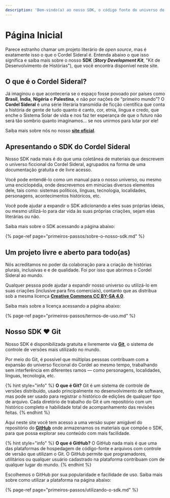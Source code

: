 ```yaml
---
description: 'Bem-vindo(a) ao nosso SDK, o código fonte do universo do Cordel Sideral.'
---
```


# Página Inicial

Parece estranho chamar um projeto literário de _open source_, mas é exatamente isso o que o Cordel Sideral é. Entenda abaixo o que isso significa e saiba mais sobre o nosso **SDK** \(_**Story Development Kit**_, "Kit de Desenvolvimento de Histórias"\), que você encontra disponível neste site.

## O que é o Cordel Sideral?

Já imaginou o que aconteceria se o espaço fosse povoado por países como **Brasil**, **Índia**, **Nigéria** e **Palestina**, e não por nações de “primeiro mundo”? O **Cordel Sideral** é uma série literária transmídia de ficção científica que conta a história de gente de tudo quanto é canto, cor, etnia, língua e credo, que enche o Sistema Solar de vida e nos faz ter esperança de que o futuro não será tão sombrio quanto imaginamos... se nos unirmos para lutar por ele!

Saiba mais sobre nós no nosso [**site oficial**](https://cordelsiderla.com).

## Apresentando o SDK do Cordel Sideral

Nosso SDK nada mais é do que uma coletânea de materiais que descrevem o universo ficcional do Cordel Sideral, agrupados na forma de uma documentação gratuita e de livre acesso.

Você pode entendê-lo como um manual para o nosso universo, ou mesmo uma enciclopédia, onde descrevemos em minúcias diversos elementos dele, tais como: sistemas políticos, línguas, tecnologia, localidades, personagens, acontecimentos históricos, etc.

Você pode ajudar a expandir o SDK adicionando a eles suas próprias ideias, ou mesmo utilizá-lo para dar vida às suas próprias criações, sejam elas literárias ou não.

Saiba mais sobre o SDK acessando a página abaixo:

{% page-ref page="primeiros-passos/sobre-o-nosso-sdk.md" %}

## Um projeto livre e aberto para todo\(as\)

Nós acreditamos no poder da colaboração para a criação de histórias plurais, inclusivas e e de qualidade. Foi por isso que abrimos o Cordel Sideral ao mundo.

Qualquer pessoa pode ajudar a expandir nosso universo ou utilizá-lo em suas criações \(inclusive para fins comerciais\), contanto que as distribua sob a mesma licença [**Creative Commons CC BY-SA 4.0**](https://creativecommons.org/licenses/by-sa/4.0/deed.pt_BR).

Saiba mais sobre a licença acessando a página abaixo:

{% page-ref page="primeiros-passos/termos-de-uso.md" %}

## Nosso SDK ❤ Git

Nosso SDK é disponibilizada gratuita e livremente via [**Git**](https://pt.wikipedia.org/wiki/Git), o sistema de controle de versões mais utilizado no mundo.

Por meio do Git, é possível que múltiplas pessoas contribuam com a expansão do universo ficcional do Cordel ao mesmo tempo, trabalhando sem interferência em diferentes ramos — como personagens, localidades, línguas, tecnologia, etc.

{% hint style="info" %}
**O que é Git?** Git é um sistema de controle de versões distribuído, usado principalmente no desenvolvimento de software, mas pode ser usado para registrar o histórico de edições de qualquer tipo de arquivo. Cada diretório de trabalho do Git é um repositório com um histórico completo e habilidade total de acompanhamento das revisões feitas.
{% endhint %}

Aqui neste site você tem acesso a uma versão super amigável do repositório do [**GitHub**](https://pt.wikipedia.org/wiki/GitHub) onde armazenamos os materiais que compõe o SDK, para que possa explorar seu conteúdo com mais facilidade.

{% hint style="info" %}
**O que é GitHub?** O GitHub nada mais é que uma das plataformas de hospedagem de código-fonte e arquivos com controle de versão que utilizam o Git. O GitHub permite que programadores, utilitários ou qualquer usuário cadastrado na plataforma contribuam com de qualquer lugar do mundo.
{% endhint %}

Escolhemos o GitHub por sua popularidade e facilidade de uso. Saiba mais sobre como utilizar a plataforma na página abaixo:

{% page-ref page="primeiros-passos/utilizando-o-sdk.md" %}

